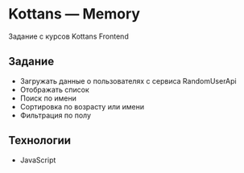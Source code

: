 # Kottans — Memory
Задание с курсов Kottans Frontend


## Задание
- Загружать данные о пользователях с сервиса RandomUserApi
- Отображать список
- Поиск по имени
- Сортировка по возрасту или имени
- Фильтрация по полу


## Технологии
- JavaScript